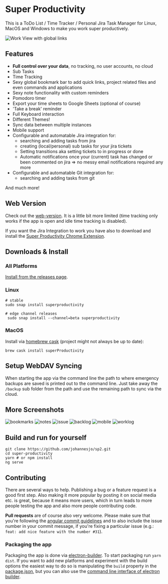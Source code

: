 # Super Productivity

This is a ToDo List / Time Tracker / Personal Jira Task Manager for Linux, MacOS and Windows to make you work super productively. 

![Work View with global links](screens/screen_standard.png)

## Features
* **Full control over your data**, no tracking, no user accounts, no cloud
* Sub Tasks
* Time Tracking 
* Sexy global bookmark bar to add quick links, project related files and even commands and applications
* Sexy note functionality with custom reminders 
* Pomodoro timer
* Export your time sheets to Google Sheets  (optional of course)
* 'Take a break' reminder
* Full Keyboard interaction
* Different Themes!
* Sync data between multiple instances 
* Mobile support
* Configurable and automatable Jira integration for: 
  * searching and adding tasks from jira
  * creating (local/personal) sub tasks for your jira tickets
  * Setting transitions aka setting tickets to in progress or done
  * Automatic notifications once your (current) task has changed or been commented on jira => no messy email notifications required any more
* Configurable and automatable Git integration for:
  * searching and adding tasks from git 
  
And much more!

## Web Version
Check out the [web-version](http://super-productivity.com). It is a little bit more limited (time tracking only works if the app is open and idle time tracking is disabled).

If you want the Jira Integration to work you have also to download and install the [Super Productivity Chrome Extension](https://chrome.google.com/webstore/detail/super-productivity/ljkbjodfmekklcoibdnhahlaalhihmlb).

## Downloads & Install
### All Platforms
[Install from the releases page](https://github.com/johannesjo/super-productivity/releases).

### Linux
```
# stable
sudo snap install superproductivity

# edge channel releases
 sudo snap install --channel=beta superproductivity
```

### MacOS
Install via [homebrew cask](https://github.com/caskroom/homebrew-cask) (project might not always be up to date):
```
brew cask install superProductivity
```

## Setup WebDAV Syncing
When starting the app via the command line the path to where emergency backups are saved is printed out to the command line. Just take away the `/backup` sub folder from the path and use the remaining path to sync via the cloud.

## More Screenshots
![bookmarks](screens/screen_bookmarks.png)
![notes](screens/screen_notes.png)
![issue](screens/screen_issue.png)
![backlog](screens/screen_backlog.png)
![mobile](screens/screen_mobile.png)
![worklog](screens/screen_worklog.png)

## Build and run for yourself
```
git clone https://github.com/johannesjo/sp2.git
cd super-productivity
yarn # or npm install
ng serve
```

## Contributing
There are several ways to help. Publishing a bug or a feature request is a good first step. Also making it more popular by posting it on social media etc. is great, because it means more users, which in turn leads to more people testing the app and also more people contributing code.

**Pull requests** are of course also very welcome. Please make sure that you're following the [angular commit guidelines](https://github.com/angular/angular.js/blob/master/DEVELOPERS.md#commits) and to also include the issue number in your commit message, if you're fixing a particular issue (e.g.: `feat: add nice feature with the number #31`).

### Packaging the app
Packaging the app is done via [electron-builder](https://github.com/electron-userland/electron-builder). To start packaging run `yarn dist`. If you want to add new platforms and experiment with the build options the easiest way to do so is manipulating the `build` property in the [package.json](https://github.com/johannesjo/super-productivity/blob/develop/package.json), but you can also use the [command line interface of electron builder](https://www.electron.build/cli).
